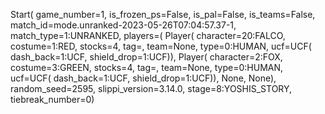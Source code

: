Start(
    game_number=1,
    is_frozen_ps=False,
    is_pal=False,
    is_teams=False,
    match_id=mode.unranked-2023-05-26T07:04:57.37-1,
    match_type=1:UNRANKED,
    players=(
        Player(
            character=20:FALCO,
            costume=1:RED,
            stocks=4,
            tag=,
            team=None,
            type=0:HUMAN,
            ucf=UCF(
                dash_back=1:UCF,
                shield_drop=1:UCF)),
        Player(
            character=2:FOX,
            costume=3:GREEN,
            stocks=4,
            tag=,
            team=None,
            type=0:HUMAN,
            ucf=UCF(
                dash_back=1:UCF,
                shield_drop=1:UCF)),
        None,
        None),
    random_seed=2595,
    slippi_version=3.14.0,
    stage=8:YOSHIS_STORY,
    tiebreak_number=0)